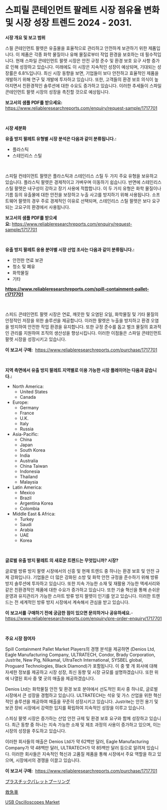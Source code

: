 <p><h1>스피릴 콘테인먼트 팔레트 시장 점유율 변화 및 시장 성장 트렌드 2024 - 2031.</h1></p><p><strong>시장 개요 및 보고 범위</strong></p>
<p><p>스필 콘테인먼트 팔렛은 유출물을 효율적으로 관리하고 안전하게 보관하기 위한 제품입니다. 이 제품은 각종 화학 물질이나 유해 물질로부터 작업 환경을 보호하는 데 필수적입니다. 현재 스파일 콘테인먼트 팔렛 시장은 안전 규정 준수 및 환경 보호 요구 사항 증가로 인해 성장하고 있습니다. 미래에도 이 시장은 지속적인 성장이 예상되며, 기대되는 성장률은 6.8%입니다. 최신 시장 동향을 보면, 기업들이 보다 안전하고 효율적인 제품을 개발하기 위해 연구 및 개발에 투자하고 있습니다. 또한, 고객들의 환경 보호 의식이 높아지면서 친환경적인 솔루션에 대한 수요도 증가하고 있습니다. 이러한 추세들이 스파일 콘테인먼트 팔렛 시장의 성장을 촉진할 것으로 예상됩니다.</p></p>
<p><strong>보고서의 샘플 PDF를 받으세요:</strong> <a href="https://www.reliableresearchreports.com/enquiry/request-sample/1717701">https://www.reliableresearchreports.com/enquiry/request-sample/1717701</a></p>
<p>&nbsp;</p>
<p><strong>시장 세분화</strong></p>
<p><strong>유출 방지 팔레트 유형별 시장 분석은 다음과 같이 분류됩니다.:</strong></p>
<p><ul><li>플라스틱</li><li>스테인리스 스틸</li></ul></p>
<p>&nbsp;</p>
<p><p>스피릴 컨테이먼트 팔렛은 플라스틱과 스테인리스 스틸 두 가지 주요 유형을 보유하고 있습니다. 플라스틱 팔렛은 경제적이고 가벼우며 이동하기 쉽습니다. 반면에 스테인리스 스틸 팔렛은 내구성이 강하고 장기 사용에 적합합니다. 이 두 가지 유형은 화학 물질이나 기름 등의 유출물에 대한 안전을 보장하고 누출 사고를 방지하기 위해 사용됩니다. 소프트웨어 팔렛의 경우 주로 경제적인 이유로 선택되며, 스테인리스 스틸 팔렛은 보다 요구되는 고요구의 환경에서 사용됩니다.</p></p>
<p><strong>보고서의 샘플 PDF를 받으세요:</strong>&nbsp;<a href="https://www.reliableresearchreports.com/enquiry/request-sample/1717701">https://www.reliableresearchreports.com/enquiry/request-sample/1717701</a></p>
<p>&nbsp;</p>
<p><strong> 유출 방지 팔레트 응용 분야별 시장 산업 조사는 다음과 같이 분류됩니다.:</strong></p>
<p><ul><li>안전한 연료 보관</li><li>청소 및 폐유</li><li>화학물질</li><li>기타</li></ul></p>
<p><strong><a href="https://www.reliableresearchreports.com/spill-containment-pallet-r1717701">https://www.reliableresearchreports.com/spill-containment-pallet-r1717701</a></strong></p>
<p>&nbsp;</p>
<p><p>스피드 콘테인먼트 팔렛 시장은 연료, 깨끗한 및 오염된 오일, 화학물질 및 기타 물질의 안정적인 저장을 위한 솔루션을 제공합니다. 이러한 팔렛은 누출을 방지하고 환경 오염을 방지하여 안전한 작업 환경을 유지합니다. 또한 규정 준수를 돕고 벌크 물질의 효과적인 관리를 지원하여 조직의 생산성을 향상시킵니다. 이러한 이점들은 스파일 콘테인먼트 팔렛 시장을 성장시키고 있습니다.</p></p>
<p><strong>이 보고서 구매:</strong>&nbsp; <a href="https://www.reliableresearchreports.com/purchase/1717701">https://www.reliableresearchreports.com/purchase/1717701</a></p>
<p>&nbsp;</p>
<p><strong>지역 측면에서 유출 방지 팔레트 지역별로 이용 가능한 시장 플레이어는 다음과 같습니다.:</strong></p>
<p><ul>
    <li>
        North America:
        <ul>
            <li>United States</li>
            <li>Canada</li>
        </ul>
    </li>
    <li>
        Europe:
        <ul>
            <li>Germany</li>
            <li>France</li>
            <li>U.K.</li>
            <li>Italy</li>
            <li>Russia</li>
        </ul>
    </li>
    <li>
        Asia-Pacific:
        <ul>
            <li>China</li>
            <li>Japan</li>
            <li>South Korea</li>
            <li>India</li>
            <li>Australia</li>
            <li>China Taiwan</li>
            <li>Indonesia</li>
            <li>Thailand</li>
            <li>Malaysia</li>
        </ul>
    </li>
    <li>
        Latin America:
        <ul>
            <li>Mexico</li>
            <li>Brazil</li>
            <li>Argentina Korea</li>
            <li>Colombia</li>
        </ul>
    </li>
    <li>
        Middle East & Africa:
        <ul>
            <li>Turkey</li>
            <li>Saudi</li>
            <li>Arabia</li>
            <li>UAE</li>
            <li>Korea</li>
        </ul>
    </li>
    </ul></p>
<p>&nbsp;</p>
<p><strong>글로벌 유출 방지 팔레트 의 새로운 트렌드는 무엇입니까? 시장?</strong></p>
<p><p>글로벌 방류 방지 팔렛 시장에서의 신흥 및 현재 트렌드 중 하나는 환경 보호 및 안전 규제 강화입니다. 기업들은 더 많은 강화된 소방 및 화학 안전 규정을 준수하기 위해 방류 방지 솔루션에 투자하고 있습니다. 또한 지속 가능한 소재 및 재활용 가능한 액세서리와 같은 친환경적인 제품에 대한 수요가 증가하고 있습니다. 또한 기술 혁신을 통해 손쉬운 운영과 유지관리가 가능한 스마트 방류 방지 팔렛이 인기를 얻고 있습니다. 이러한 트렌드는 전 세계적인 방류 방지 시장에서 계속해서 관심을 받고 있습니다.</p></p>
<p><strong>이 보고서를 구매하기 전에 궁금한 점이 있으면 문의하거나 공유하세요.</strong>- <a href="https://www.reliableresearchreports.com/enquiry/pre-order-enquiry/1717701">https://www.reliableresearchreports.com/enquiry/pre-order-enquiry/1717701</a></p>
<p>&nbsp;</p>
<p><strong>주요 시장 참여자</strong></p>
<p><p>Spill Containment Pallet Market Players의 경쟁 분석을 제공하면 (Denios Ltd, Eagle Manufacturing Company, ULTRATECH, Condor, Brady Corporation, Justrite, New Pig, Nilkamal, UltraTech International, SYSBEL global, Proguard Technologies, Black Diamond)가 포함됩니다. 이 중 몇 개 회사에 대해 자세한 정보를 제공하고 시장 성장, 최신 동향 및 시장 규모를 설명하겠습니다. 또한 위에 나열된 회사 중 몇 곳의 매출을 제공하겠습니다. </p><p>Denios Ltd는 화학물질 안전 및 환경 보호 분야에서 선도적인 회사 중 하나로, 글로벌 시장에서 큰 성장을 경험하고 있습니다. ULTRATECH는 석유 및 가스 산업을 위한 혁신적인 솔루션을 제공하여 매출을 꾸준히 성장시키고 있습니다. Justrite는 안전 용기 및 보관 장비 시장에서 강력한 입지를 확립하여 지속적인 성장을 이루고 있습니다.</p><p>스피싱 팔렛 시장은 증가하는 산업 안전 규제 및 환경 보호 요구와 함께 성장하고 있습니다. 최근 동향 중 하나는 지속 가능한 소재 및 제조 과정의 사용이 증가하고 있으며, 이는 시장의 성장을 주도하고 있습니다.</p><p>이러한 회사들의 매출은 Denios Ltd가 약 62백만 달러, Eagle Manufacturing Company가 약 48백만 달러, ULTRATECH가 약 85백만 달러 등으로 알려져 있습니다. 이러한 회사들은 지속적인 혁신과 고품질 제품을 통해 시장에서 주요 역할을 하고 있으며, 시장에서의 경쟁을 이끌고 있습니다.</p></p>
<p><strong>이 보고서 구매:</strong>&nbsp;&nbsp;<a href="https://www.reliableresearchreports.com/purchase/1717701">https://www.reliableresearchreports.com/purchase/1717701</a></p>
<p><p><a href="https://github.com/ddwcuskozol07187/Market-Research-Report-List-1/blob/main/815537427468.md">プラスチックパレットプーリング</a></p><p><a href="https://github.com/ddwcuskozol07187/Market-Research-Report-List-1/blob/main/372997927473.md">救急車</a></p><p><a href="https://github.com/mancsybtousav/Market-Research-Report-List-2/blob/main/usb-oscilloscopes-market.md">USB Oscilloscopes Market</a></p></p>